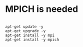 # MPICH is needed

```

apt-get update -y
apt-get upgrade -y
apt-get install -y mpi
apt-get install -y mpich

```
